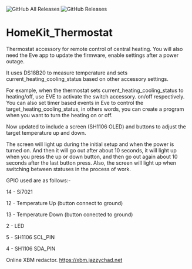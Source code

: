 ![GitHub All Releases](https://img.shields.io/github/downloads/xrust83/homekit_wifi_thermostat/total)
![GitHub Releases](https://img.shields.io/github/downloads/xrust83/homekit_wifi_thermostat/latest/total)

# HomeKit_Thermostat

Thermostat accessory for remote control of central heating.
You will also need the Eve app to update the firmware, enable settings after a power outage.

It uses DS18B20 to measure temperature and sets current_heating_cooling_status based on other accessory settings.

For example, when the thermostat sets current_heating_cooling_status to heating/off, use EVE to activate the switch accessory.
on/off respectively. You can also set timer based events in Eve to control the target_heating_cooling_status, in others
words, you can create a program when you want to turn the heating on or off.

Now updated to include a screen (SH1106 OLED) and buttons to adjust the target temperature up and down.

The screen will light up during the initial setup and when the power is turned on. And then it will go out after about 10 seconds, it will light up when you press the up or down button, and then go out again about 10 seconds after the last button press. Also, the screen will light up when switching between statuses in the process of work.

GPIO used are as follows:- 

  14 - Si7021

  12 - Temperature Up (button connect to ground)

  13 - Temperature Down (button conected to ground) 
  
  2 - LED 
  
  5 - SH1106 SCL_PIN
  
  4 - SH1106 SDA_PIN
  
  
  Online XBM redactor. https://xbm.jazzychad.net
